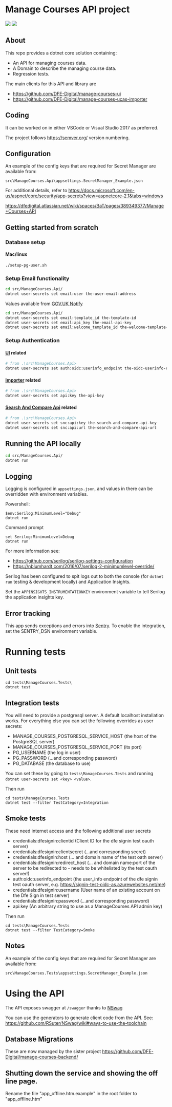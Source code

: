 # Manage Courses API project

[<img src="https://img.shields.io/nuget/v/GovUk.Education.ManageCourses.ApiClient.svg">](https://www.nuget.org/packages/GovUk.Education.ManageCourses.ApiClient/)
[<img src="https://api.travis-ci.org/DFE-Digital/manage-courses-api.svg?branch=master">](https://travis-ci.org/DFE-Digital/manage-courses-api?branch=master)

## About

This repo provides a dotnet core solution containing:

* An API for managing courses data.
* A Domain to describe the managing course data.
* Regression tests.

The main clients for this API and library are
* https://github.com/DFE-Digital/manage-courses-ui
* https://github.com/DFE-Digital/manage-courses-ucas-importer

## Coding

It can be worked on in either VSCode or Visual Studio 2017 as preferred.

The project follows https://semver.org/ version numbering.

## Configuration

An example of the config keys that are required for Secret Manager are available from:

	src\ManageCourses.Api\appsettings.SecretManager_Example.json


For additional details, refer to
https://docs.microsoft.com/en-us/aspnet/core/security/app-secrets?view=aspnetcore-2.1&tabs=windows

https://dfedigital.atlassian.net/wiki/spaces/BaT/pages/389349377/Manage+Courses+API


## Getting started from scratch

### Database setup

#### Mac/linux

```bash
./setup-pg-user.sh
```

### Setup Email functionality

```bash
cd src/ManageCourses.Api/
dotnet user-secrets set email:user the-user-email-address
```

Values available from [GOV.​UK Notify](https://www.notifications.service.gov.uk/)
```bash
cd src/ManageCourses.Api/
dotnet user-secrets set email:template_id the-template-id
dotnet user-secrets set email:api_key the-email-api-key
dotnet user-secrets set email:welcome_template_id the-welcome-template-id
```
### Setup Authentication

#### [UI](https://github.com/DFE-Digital/manage-courses-ui) related
```bash
# from .\src\ManageCourses.Api>
dotnet user-secrets set auth:oidc:userinfo_endpoint the-oidc-userinfo-endpoint
```

#### [Importer](https://github.com/DFE-Digital/manage-courses-ucas-importer) related
```bash
# from .\src\ManageCourses.Api>
dotnet user-secrets set api:key the-api-key
```

#### [Search And Compare Api](https://github.com/DFE-Digital/search-and-compare-api) related
```bash
# from .\src\ManageCourses.Api>
dotnet user-secrets set snc:api:key the-search-and-compare-api-key
dotnet user-secrets set snc:api:url the-search-and-compare-api-url
```



## Running the API locally

```bash
cd src/ManageCourses.Api/
dotnet run
```

## Logging

Logging is configured in `appsettings.json`, and values in there can be overridden with environment variables.

Powershell:

    $env:Serilog:MinimumLevel="Debug"
    dotnet run

Command prompt

    set Serilog:MinimumLevel=Debug
    dotnet run

For more information see:

* https://github.com/serilog/serilog-settings-configuration
* https://nblumhardt.com/2016/07/serilog-2-minimumlevel-override/

Serilog has been configured to spit logs out to both the console
(for `dotnet run` testing & development locally) and Application Insights.

Set the `APPINSIGHTS_INSTRUMENTATIONKEY` environment variable to tell Serilog the application insights key.

## Error tracking

This app sends exceptions and errors into [Sentry](https://sentry.io). To enable the integration,
set the SENTRY_DSN environment variable.

# Running tests

## Unit tests

```
cd tests\ManageCourses.Tests\
dotnet test
```

## Integration tests

You will need to provide a postgresql server. A default localhost installation works. For everything else you can set the following overrides as user secrets:

- MANAGE_COURSES_POSTGRESQL_SERVICE_HOST (the host of the PostgreSQL server)
- MANAGE_COURSES_POSTGRESQL_SERVICE_PORT (its port)
- PG_USERNAME (the log in user)
- PG_PASSWORD (...and corresponding password)
- PG_DATABASE (the database to use)

You can set these by going to `tests\ManageCourses.Tests` and running `dotnet user-secrets set <key> <value>`.

Then run
```
cd tests\ManageCourses.Tests
dotnet test --filter TestCategory=Integration
```

## Smoke tests

These need internet access and the following additional user secrets

- credentials:dfesignin:clientid (Client ID for the dfe signin test oauth server)
- credentials:dfesignin:clientsecret (...and corresponding secret)
- credentials:dfesignin:host (... and domain name of the test oath server)
- credentials:dfesignin:redirect_host (... and domain name:port of the server to be redirected to - needs to be whitelisted by the test oauth server!)
- auth:oidc:userinfo_endpoint (the user_info endpoint of the dfe signin test oauth server, e.g. https://signin-test-oidc-as.azurewebsites.net/me)
- credentials:dfesignin:username (User name of an existing account on the Dfe Sign in test server)
- credentials:dfesignin:password (...and corresponding password)
- api:key (An arbitrary string to use as a ManageCourses API admin key)

Then run
```
cd tests\ManageCourses.Tests
dotnet test --filter TestCategory=Smoke
```

## Notes

An example of the config keys that are required for Secret Manager are available from:

	src\ManageCourses.Tests\appsettings.SecretManager_Example.json


# Using the API

The API exposes swagger at `/swagger` thanks to [NSwag](https://github.com/RSuter/NSwag)

You can use the generators to generate client code from the API.
See: https://github.com/RSuter/NSwag/wiki#ways-to-use-the-toolchain

## Database Migrations

These are now managed by the sister project https://github.com/DFE-Digital/manage-courses-backend/

## Shutting down the service and showing the off line page.
Rename the file "app_offline.htm.example" in the root folder to "app_offline.htm"
